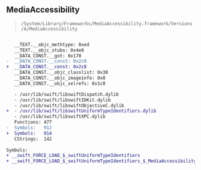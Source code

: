 ## MediaAccessibility

> `/System/Library/Frameworks/MediaAccessibility.framework/Versions/A/MediaAccessibility`

```diff

   __TEXT.__objc_methtype: 0xed
   __TEXT.__objc_stubs: 0x4e0
   __DATA_CONST.__got: 0x170
-  __DATA_CONST.__const: 0x2c0
+  __DATA_CONST.__const: 0x2c8
   __DATA_CONST.__objc_classlist: 0x30
   __DATA_CONST.__objc_imageinfo: 0x8
   __DATA_CONST.__objc_selrefs: 0x1c0

   - /usr/lib/swift/libswiftDispatch.dylib
   - /usr/lib/swift/libswiftIOKit.dylib
   - /usr/lib/swift/libswiftObjectiveC.dylib
+  - /usr/lib/swift/libswiftUniformTypeIdentifiers.dylib
   - /usr/lib/swift/libswiftXPC.dylib
   Functions: 477
-  Symbols:   912
+  Symbols:   914
   CStrings:  142
 
Symbols:
+ __swift_FORCE_LOAD_$_swiftUniformTypeIdentifiers
+ __swift_FORCE_LOAD_$_swiftUniformTypeIdentifiers_$_MediaAccessibility

```
